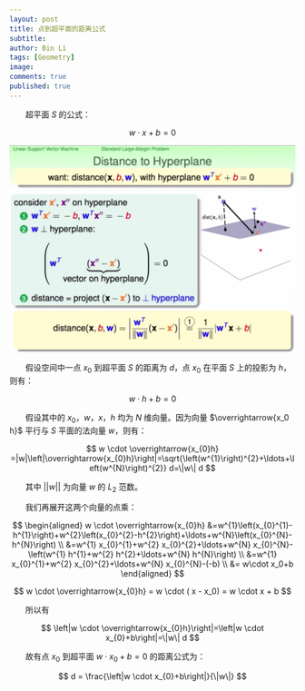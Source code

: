 ```yaml
---
layout: post
title: 点到超平面的距离公式
subtitle: 
author: Bin Li
tags: [Geometry]
image: 
comments: true
published: true
---
```



　　超平面 $S$ 的公式：

$$
w \cdot x+b=0
$$

![-w1428](/img/media/15662180244881.jpg)

　　假设空间中一点 $x_0$ 到超平面 $S$ 的距离为 $d$，点 $x_0$ 在平面 $S$ 上的投影为 $h$，则有：

$$
w \cdot h+b=0
$$

　　假设其中的 $x_0$，$w$，$x$，$h$ 均为 $N$ 维向量。因为向量 $\overrightarrow{x_0 h}$ 平行与 $S$ 平面的法向量 $w$，则有：

$$
w \cdot \overrightarrow{x_{0}h} =|w|\left|\overrightarrow{x_{0}h}\right|=\sqrt{\left(w^{1}\right)^{2}+\ldots+\left(w^{N}\right)^{2}} d=\|w\| d
$$

　　其中 $\vert\vert w\vert\vert$ 为向量 $w$ 的 $L_2$ 范数。

　　我们再展开这两个向量的点乘：



$$
\begin{aligned} w \cdot \overrightarrow{x_{0}h} &=w^{1}\left(x_{0}^{1}-h^{1}\right)+w^{2}\left(x_{0}^{2}-h^{2}\right)+\ldots+w^{N}\left(x_{0}^{N}-h^{N}\right) \\ &=w^{1} x_{0}^{1}+w^{2} x_{0}^{2}+\ldots+w^{N} x_{0}^{N}-\left(w^{1} h^{1}+w^{2} h^{2}+\ldots+w^{N} h^{N}\right) \\ &=w^{1} x_{0}^{1}+w^{2} x_{0}^{2}+\ldots+w^{N} x_{0}^{N}-(-b) \\
&= w\cdot x_0+b
\end{aligned}
$$

$$
w \cdot \overrightarrow{x_{0}h} = w \cdot ( x - x_0) = w \cdot x + b
$$

　　所以有

$$
\left|w \cdot \overrightarrow{x_{0}h}\right|=\left|w \cdot x_{0}+b\right|=\|w\| d
$$

　　故有点 $x_0$ 到超平面 $w \cdot x_{0}+b = 0$ 的距离公式为：

$$
d = \frac{\left|w \cdot x_{0}+b\right|}{\|w\|}
$$
